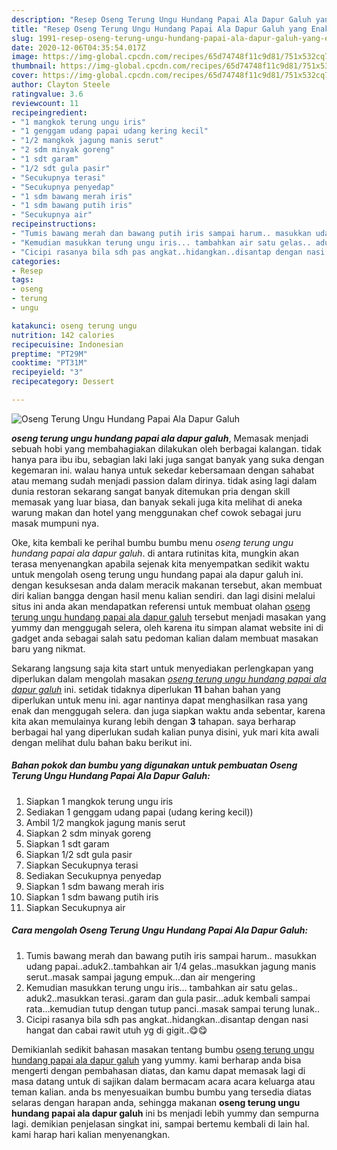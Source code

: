 ```yaml
---
description: "Resep Oseng Terung Ungu Hundang Papai Ala Dapur Galuh yang Enak Banget"
title: "Resep Oseng Terung Ungu Hundang Papai Ala Dapur Galuh yang Enak Banget"
slug: 1991-resep-oseng-terung-ungu-hundang-papai-ala-dapur-galuh-yang-enak-banget
date: 2020-12-06T04:35:54.017Z
image: https://img-global.cpcdn.com/recipes/65d74748f11c9d81/751x532cq70/oseng-terung-ungu-hundang-papai-ala-dapur-galuh-foto-resep-utama.jpg
thumbnail: https://img-global.cpcdn.com/recipes/65d74748f11c9d81/751x532cq70/oseng-terung-ungu-hundang-papai-ala-dapur-galuh-foto-resep-utama.jpg
cover: https://img-global.cpcdn.com/recipes/65d74748f11c9d81/751x532cq70/oseng-terung-ungu-hundang-papai-ala-dapur-galuh-foto-resep-utama.jpg
author: Clayton Steele
ratingvalue: 3.6
reviewcount: 11
recipeingredient:
- "1 mangkok terung ungu iris"
- "1 genggam udang papai udang kering kecil"
- "1/2 mangkok jagung manis serut"
- "2 sdm minyak goreng"
- "1 sdt garam"
- "1/2 sdt gula pasir"
- "Secukupnya terasi"
- "Secukupnya penyedap"
- "1 sdm bawang merah iris"
- "1 sdm bawang putih iris"
- "Secukupnya air"
recipeinstructions:
- "Tumis bawang merah dan bawang putih iris sampai harum.. masukkan udang papai..aduk2..tambahkan air 1/4 gelas..masukkan jagung manis serut..masak sampai jagung empuk...dan air mengering"
- "Kemudian masukkan terung ungu iris... tambahkan air satu gelas.. aduk2..masukkan terasi..garam dan gula pasir...aduk kembali sampai rata...kemudian tutup dengan tutup panci..masak sampai terung lunak.."
- "Cicipi rasanya bila sdh pas angkat..hidangkan..disantap dengan nasi hangat dan cabai rawit utuh yg di gigit..😋😋"
categories:
- Resep
tags:
- oseng
- terung
- ungu

katakunci: oseng terung ungu 
nutrition: 142 calories
recipecuisine: Indonesian
preptime: "PT29M"
cooktime: "PT31M"
recipeyield: "3"
recipecategory: Dessert

---
```



![Oseng Terung Ungu Hundang Papai Ala Dapur Galuh](https://img-global.cpcdn.com/recipes/65d74748f11c9d81/751x532cq70/oseng-terung-ungu-hundang-papai-ala-dapur-galuh-foto-resep-utama.jpg)

<b><i>oseng terung ungu hundang papai ala dapur galuh</i></b>, Memasak menjadi sebuah hobi yang membahagiakan dilakukan oleh berbagai kalangan. tidak hanya para ibu ibu, sebagian laki laki juga sangat banyak yang suka dengan kegemaran ini. walau hanya untuk sekedar kebersamaan dengan sahabat atau memang sudah menjadi passion dalam dirinya. tidak asing lagi dalam dunia restoran sekarang sangat banyak ditemukan pria dengan skill memasak yang luar biasa, dan banyak sekali juga kita melihat di aneka warung makan dan hotel yang menggunakan chef cowok sebagai juru masak mumpuni nya.



Oke, kita kembali ke perihal bumbu bumbu menu <i>oseng terung ungu hundang papai ala dapur galuh</i>. di antara rutinitas kita, mungkin akan terasa menyenangkan apabila sejenak kita menyempatkan sedikit waktu untuk mengolah oseng terung ungu hundang papai ala dapur galuh ini. dengan kesuksesan anda dalam meracik makanan tersebut, akan membuat diri kalian bangga dengan hasil menu kalian sendiri. dan lagi disini melalui situs ini anda akan mendapatkan referensi untuk membuat olahan <u>oseng terung ungu hundang papai ala dapur galuh</u> tersebut menjadi masakan yang yummy dan menggugah selera, oleh karena itu simpan alamat website ini di gadget anda sebagai salah satu pedoman kalian dalam membuat masakan baru yang nikmat.


Sekarang langsung saja kita start untuk menyediakan perlengkapan yang diperlukan dalam mengolah masakan <u><i>oseng terung ungu hundang papai ala dapur galuh</i></u> ini. setidak tidaknya diperlukan <b>11</b> bahan bahan yang diperlukan untuk menu ini. agar nantinya dapat menghasilkan rasa yang enak dan menggugah selera. dan juga siapkan waktu anda sebentar, karena kita akan memulainya kurang lebih dengan <b>3</b> tahapan. saya berharap berbagai hal yang diperlukan sudah kalian punya disini, yuk mari kita awali dengan melihat dulu bahan baku berikut ini.

<!--inarticleads1-->

##### Bahan pokok dan bumbu yang digunakan untuk pembuatan Oseng Terung Ungu Hundang Papai Ala Dapur Galuh:

1. Siapkan 1 mangkok terung ungu iris
1. Sediakan 1 genggam udang papai (udang kering kecil))
1. Ambil 1/2 mangkok jagung manis serut
1. Siapkan 2 sdm minyak goreng
1. Siapkan 1 sdt garam
1. Siapkan 1/2 sdt gula pasir
1. Siapkan Secukupnya terasi
1. Sediakan Secukupnya penyedap
1. Siapkan 1 sdm bawang merah iris
1. Siapkan 1 sdm bawang putih iris
1. Siapkan Secukupnya air




<!--inarticleads2-->

##### Cara mengolah Oseng Terung Ungu Hundang Papai Ala Dapur Galuh:

1. Tumis bawang merah dan bawang putih iris sampai harum.. masukkan udang papai..aduk2..tambahkan air 1/4 gelas..masukkan jagung manis serut..masak sampai jagung empuk...dan air mengering
1. Kemudian masukkan terung ungu iris... tambahkan air satu gelas.. aduk2..masukkan terasi..garam dan gula pasir...aduk kembali sampai rata...kemudian tutup dengan tutup panci..masak sampai terung lunak..
1. Cicipi rasanya bila sdh pas angkat..hidangkan..disantap dengan nasi hangat dan cabai rawit utuh yg di gigit..😋😋




Demikianlah sedikit bahasan masakan tentang bumbu <u>oseng terung ungu hundang papai ala dapur galuh</u> yang yummy. kami berharap anda bisa mengerti dengan pembahasan diatas, dan kamu dapat memasak lagi di masa datang untuk di sajikan dalam bermacam acara acara keluarga atau teman kalian. anda bs menyesuaikan bumbu bumbu yang tersedia diatas selaras dengan harapan anda, sehingga makanan <b>oseng terung ungu hundang papai ala dapur galuh</b> ini bs menjadi lebih yummy dan sempurna lagi. demikian penjelasan singkat ini, sampai bertemu kembali di lain hal. kami harap hari kalian menyenangkan.

